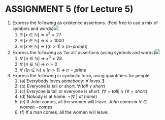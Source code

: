 # ASSIGNMENT 5 (for Lecture 5)
1. Express the following as existence assertions. (Feel free to use a mix of symbols and words)![](https://i.imgur.com/W8Rpc8C.png)
	1. $\exists\ [x \in \mathbb N]\ \Rightarrow \ x^3=27$
	2. $\exists\ [x \in \mathbb N]\ \Rightarrow \ n>1000$
	3. $\exists\ [x \in \mathbb N]\ \Rightarrow \ ((n>1) \land (n \lnot prime))$
2. Express the following as ‘for all’ assertions (using symbols and words)![](https://i.imgur.com/9WCKjtx.png)
	1. $\forall \ [n\in \mathbb N] \ \Rightarrow \ x^3 \neq 28$
	2. $\forall \ [n\in \mathbb N] \ \Rightarrow \ n > 0$
	3. $\forall \ ([n\in \mathbb N] \land [n>1] \ \Rightarrow \ n=prime$
3. Express the following in symbolic form, using quantifiers for people
	1. (a) Everybody loves somebody: $\forall\ loves\ \exists$
	2. (b) Everyone is tall or short. $\forall (tall \lor short)$
	3. (c) Everyone is tall or everyone is short. $(\forall=tall) \lor (\forall=short)$
	4. (d) Nobody is at home. $\lnot(\forall\ |\ at\ home)$
	5. (e) If John comes, all the women will leave. $John\ comes \Rightarrow\ \forall \in women\ \lnot comes$
	6. (f) If a man comes, all the women will leave. 